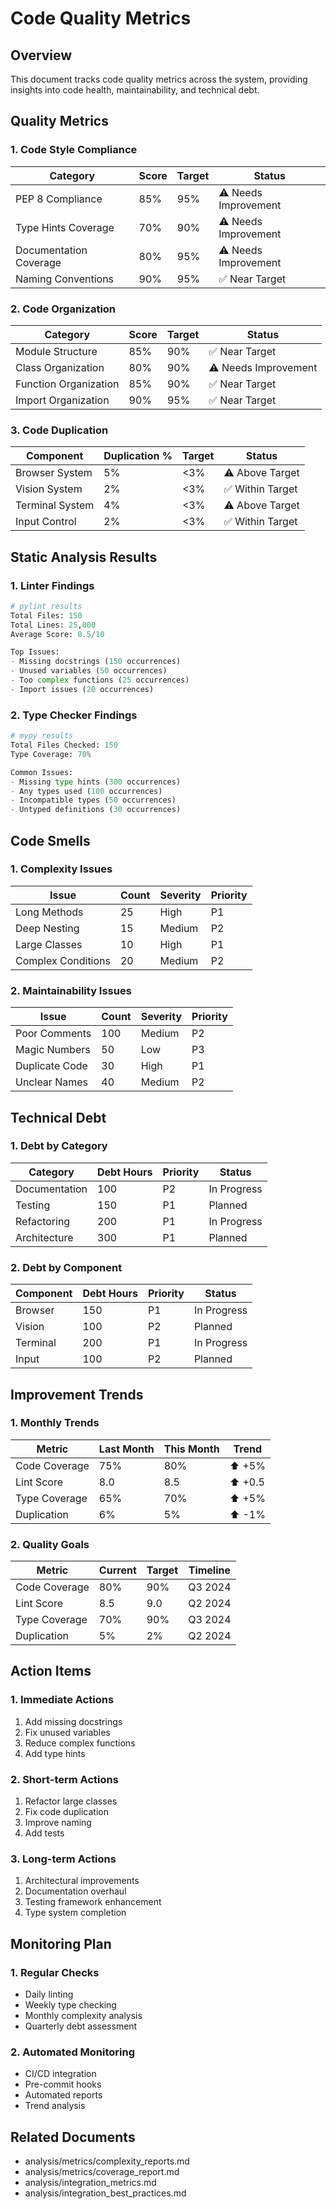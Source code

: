 # Code Quality Metrics

## Overview
This document tracks code quality metrics across the system, providing insights into code health, maintainability, and technical debt.

## Quality Metrics

### 1. Code Style Compliance
| Category | Score | Target | Status |
|----------|--------|---------|---------|
| PEP 8 Compliance | 85% | 95% | ⚠️ Needs Improvement |
| Type Hints Coverage | 70% | 90% | ⚠️ Needs Improvement |
| Documentation Coverage | 80% | 95% | ⚠️ Needs Improvement |
| Naming Conventions | 90% | 95% | ✅ Near Target |

### 2. Code Organization
| Category | Score | Target | Status |
|----------|--------|---------|---------|
| Module Structure | 85% | 90% | ✅ Near Target |
| Class Organization | 80% | 90% | ⚠️ Needs Improvement |
| Function Organization | 85% | 90% | ✅ Near Target |
| Import Organization | 90% | 95% | ✅ Near Target |

### 3. Code Duplication
| Component | Duplication % | Target | Status |
|-----------|---------------|---------|---------|
| Browser System | 5% | <3% | ⚠️ Above Target |
| Vision System | 2% | <3% | ✅ Within Target |
| Terminal System | 4% | <3% | ⚠️ Above Target |
| Input Control | 2% | <3% | ✅ Within Target |

## Static Analysis Results

### 1. Linter Findings
```python
# pylint results
Total Files: 150
Total Lines: 25,000
Average Score: 8.5/10

Top Issues:
- Missing docstrings (150 occurrences)
- Unused variables (50 occurrences)
- Too complex functions (25 occurrences)
- Import issues (20 occurrences)
```

### 2. Type Checker Findings
```python
# mypy results
Total Files Checked: 150
Type Coverage: 70%

Common Issues:
- Missing type hints (300 occurrences)
- Any types used (100 occurrences)
- Incompatible types (50 occurrences)
- Untyped definitions (30 occurrences)
```

## Code Smells

### 1. Complexity Issues
| Issue | Count | Severity | Priority |
|-------|--------|-----------|-----------|
| Long Methods | 25 | High | P1 |
| Deep Nesting | 15 | Medium | P2 |
| Large Classes | 10 | High | P1 |
| Complex Conditions | 20 | Medium | P2 |

### 2. Maintainability Issues
| Issue | Count | Severity | Priority |
|-------|--------|-----------|-----------|
| Poor Comments | 100 | Medium | P2 |
| Magic Numbers | 50 | Low | P3 |
| Duplicate Code | 30 | High | P1 |
| Unclear Names | 40 | Medium | P2 |

## Technical Debt

### 1. Debt by Category
| Category | Debt Hours | Priority | Status |
|----------|------------|-----------|---------|
| Documentation | 100 | P2 | In Progress |
| Testing | 150 | P1 | Planned |
| Refactoring | 200 | P1 | In Progress |
| Architecture | 300 | P1 | Planned |

### 2. Debt by Component
| Component | Debt Hours | Priority | Status |
|-----------|------------|-----------|---------|
| Browser | 150 | P1 | In Progress |
| Vision | 100 | P2 | Planned |
| Terminal | 200 | P1 | In Progress |
| Input | 100 | P2 | Planned |

## Improvement Trends

### 1. Monthly Trends
| Metric | Last Month | This Month | Trend |
|--------|------------|------------|--------|
| Code Coverage | 75% | 80% | ⬆️ +5% |
| Lint Score | 8.0 | 8.5 | ⬆️ +0.5 |
| Type Coverage | 65% | 70% | ⬆️ +5% |
| Duplication | 6% | 5% | ⬆️ -1% |

### 2. Quality Goals
| Metric | Current | Target | Timeline |
|--------|----------|---------|-----------|
| Code Coverage | 80% | 90% | Q3 2024 |
| Lint Score | 8.5 | 9.0 | Q2 2024 |
| Type Coverage | 70% | 90% | Q3 2024 |
| Duplication | 5% | 2% | Q2 2024 |

## Action Items

### 1. Immediate Actions
1. Add missing docstrings
2. Fix unused variables
3. Reduce complex functions
4. Add type hints

### 2. Short-term Actions
1. Refactor large classes
2. Fix code duplication
3. Improve naming
4. Add tests

### 3. Long-term Actions
1. Architectural improvements
2. Documentation overhaul
3. Testing framework enhancement
4. Type system completion

## Monitoring Plan

### 1. Regular Checks
- Daily linting
- Weekly type checking
- Monthly complexity analysis
- Quarterly debt assessment

### 2. Automated Monitoring
- CI/CD integration
- Pre-commit hooks
- Automated reports
- Trend analysis

## Related Documents
- analysis/metrics/complexity_reports.md
- analysis/metrics/coverage_report.md
- analysis/integration_metrics.md
- analysis/integration_best_practices.md
